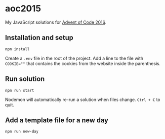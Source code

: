 # aoc2015

My JavaScript solutions for [Advent of Code 2016](https://adventofcode.com/2016).

## Installation and setup

```
npm install
```

Create a `.env` file in the root of the project. Add a line to the file with `COOKIE=""` that contains the cookies from the website inside the parenthesis.

## Run solution

```
npm run start
```

Nodemon will automatically re-run a solution when files change. `Ctrl + C` to quit.

## Add a template file for a new day

```
npm run new-day
```
